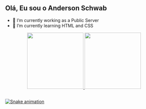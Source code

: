 ## Olá, Eu sou o Anderson Schwab 

- 🔭 I’m currently working as a Public Server
- 🌱 I’m currently learning HTML and CSS

<div align="center">
  <a href="https://github.com/anderSchwab">
  <img height="180em" src="https://github-readme-stats.vercel.app/api?username=anderSchwab&show_icons=true&theme=dark&include_all_commits=true&count_private=true"/>
  <img height="180em" src="https://github-readme-stats.vercel.app/api/top-langs/?username=anderSchwab&layout=compact&langs_count=7&theme=dark"/>
</div>

##

  ![Snake animation](https://github.com/anderSchwab/anderSchwab/blob/output/github-contribution-grid-snake.svg)

